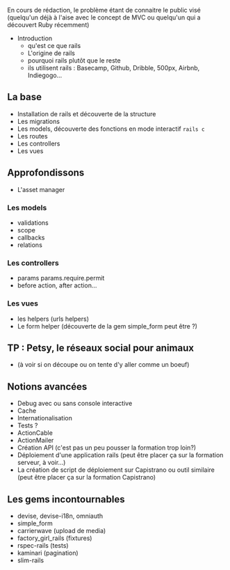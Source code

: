 En cours de rédaction, le problème étant de connaitre le public visé (quelqu'un déjà à l'aise avec le concept de MVC ou quelqu'un qui a découvert Ruby récemment)

- Introduction
    - qu'est ce que rails
    - L'origine de rails
    - pourquoi rails plutôt que le reste
    - ils utilisent rails : Basecamp, Github, Dribble, 500px, Airbnb, Indiegogo...

## La base

- Installation de rails et découverte de la structure
- Les migrations
- Les models, découverte des fonctions en mode interactif `rails c`
- Les routes
- Les controllers
- Les vues

## Approfondissons

- L'asset manager

### Les models

- validations
- scope
- callbacks
- relations

### Les controllers

- params params.require.permit
- before action, after action...

### Les vues

- les helpers (urls helpers)
- Le form helper (découverte de la gem simple_form peut être ?)

## TP : Petsy, le réseaux social pour animaux

- (à voir si on découpe ou on tente d'y aller comme un boeuf)

## Notions avancées

- Debug avec ou sans console interactive
- Cache
- Internationalisation
- Tests ?
- ActionCable
- ActionMailer
- Création API (c'est pas un peu pousser la formation trop loin?)
- Déploiement d'une application rails (peut être placer ça sur la formation serveur, à voir...)
- La création de script de déploiement sur Capistrano ou outil similaire (peut être placer ça sur la formation Capistrano)

## Les gems incontournables

- devise, devise-i18n, omniauth
- simple_form
- carrierwave (upload de media)
- factory_girl_rails (fixtures)
- rspec-rails (tests)
- kaminari (pagination)
- slim-rails
